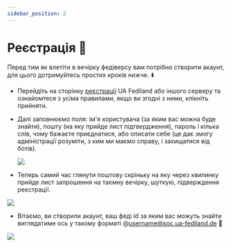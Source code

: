 ```yaml
---
sidebar_position: 2
---
```


# Реєстрація 🙋

Перед тим як влетіти в вечірку федіверсу вам потрібно створити акаунт, для цього дотримуйтесь простих кроків нижче. ⬇️

- Перейдіть на сторінку [реєстрації](https://soc.ua-fediland.de/auth/sign_up) UA Fediland або іншого серверу та ознайомтеся з усіма правилами, якщо ви згодні з ними, клікніть прийняти.

- Далі заповнюємо поля: ім'я користувача (за яким вас можна буде знайти), пошту (на яку прийде лист підтвердження), пароль і кілька слів, чому бажаєте приєднатися, або описати себе (це дає змогу адміністрації розуміти, з ким ми маємо справу, і захищатися від ботів).

  ![](/img/reg.webp)

- Теперь самий час глянути поштову скріньку на яку через хвилинку прийде лист запрошення на таємну вечірку, шуткую, підверждення реєстрації.

![](/img/mail.webp)

- Вітаємо, ви створили акаунт, ваш феді id за яким вас можуть знайти виглядатиме ось у такому форматі @[username@soc.ua-fediland.de](mailto:username@soc.ua-fediland.de) 🎉

![](/img/myprof.webp)
